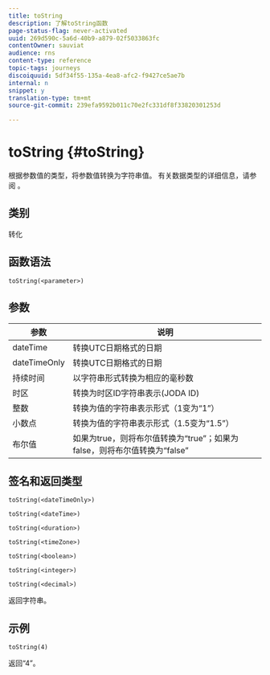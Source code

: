 ```yaml
---
title: toString
description: 了解toString函数
page-status-flag: never-activated
uuid: 269d590c-5a6d-40b9-a879-02f5033863fc
contentOwner: sauviat
audience: rns
content-type: reference
topic-tags: journeys
discoiquuid: 5df34f55-135a-4ea8-afc2-f9427ce5ae7b
internal: n
snippet: y
translation-type: tm+mt
source-git-commit: 239efa9592b011c70e2fc331df8f33820301253d

---
```



# toString {#toString}

根据参数值的类型，将参数值转换为字符串值。 有关数据类型的详细信息，请参阅 [](../expression/data-types.md)。

## 类别

转化

## 函数语法

`toString(<parameter>)`

## 参数

| 参数 | 说明 |
|--- |--- |
| dateTime | 转换UTC日期格式的日期 |
| dateTimeOnly | 转换UTC日期格式的日期 |
| 持续时间 | 以字符串形式转换为相应的毫秒数 |
| 时区 | 转换为时区ID字符串表示(JODA ID) |
| 整数 | 转换为值的字符串表示形式（1变为“1”） |
| 小数点 | 转换为值的字符串表示形式（1.5变为“1.5”） |
| 布尔值 | 如果为true，则将布尔值转换为“true”；如果为false，则将布尔值转换为“false” |

## 签名和返回类型

`toString(<dateTimeOnly>)`

`toString(<dateTime>)`

`toString(<duration>)`

`toString(<timeZone>)`

`toString(<boolean>)`

`toString(<integer>)`

`toString(<decimal>)`

返回字符串。

## 示例

`toString(4)`

返回“4”。
